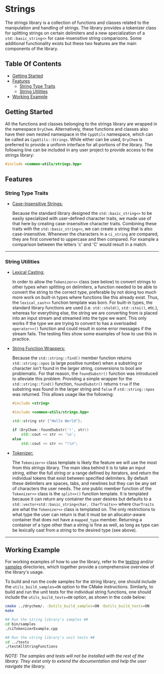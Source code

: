 # Strings

The strings library is a collection of functions and classes related to the manipulation and handling of strings. The library provides a tokenizer class for splitting strings on certain delimiters and a new specialization of a `std::basic_string<>` for case-insensitive string comparisons. Some additional functionality exists but these two features are the main components of the library.

## Table Of Contents

- [Getting Started](#Getting-Started)
- [Features](#Features)
  - [String Type Traits](#String-Type-Traits)
  - [String Utilities](#String-Utilities)
- [Working Example](#Working-Example)

## Getting Started

All the functions and classes belonging to the strings library are wrapped in the namespace `DryChem`. Alternatively, these functions and classes also have their own nested namespace in the `CppUtils` namespace, which can be called as `CppUtils::Strings`. While either can be used, `DryChem` is preferred to provide a uniform interface for all portions of the library. The following line can be included in any user project to provide access to the strings library:

```C++
#include <common-utils/strings.hpp>
```

## Features

### String Type Traits

- [Case-Insensitive Strings:](../../../include/common-utils/strings/traits/ciString.hpp)

  Because the standard library designed the `std::basic_string<>` to be easily specialized with user-defined character traits, we made use of that here by creating case-insensitive character traits. Combining these traits with the `std::basic_string<>`, we can create a string that is also case-insensitive. Whenever the characters in a `ci_string` are compared, they are first converted to uppercase and then compared. For example a comparison between the letters 'c' and 'C' would result in a match.

---

### String Utilities

- [Lexical Casting:](../../../include/common-utils/strings/utils/lexical_cast.hpp)

  In order to allow the `Tokenizer<>` class (see below) to convert strings to other types when splitting on delimiters, a function needed to be able to convert the string to the correct type, preferable by not doing too much more work on built-in types where functions like this already exist. Thus, the `lexical_cast<>` function template was born. For built-in types, the standard library functions are used (i.e. `std::stold()`, `std::stoi()`, etc.), whereas for everything else, the string we are converting from is placed into an input stream and streamed into the type we want. This only works if the type we are trying to convert to has a overloaded `operator>>()` function and could result in some error messages if the stream fails. The testing files show some examples of how to use this in practice.

- [String Function Wrappers:](../../../include/common-utils/strings/utils/stringUtils.hpp)

  Because the `std::string::find()` member function returns `std::string::npos` (a large positive number) when a substring or character isn't found in the larger string, conversions to bool are problematic. For that reason, the `foundSubstr()` function was introduced to alleviate this problem. Providing a simple wrapper for the `std::string::find()` function, `foundSubstr()` returns `true` if the substring was found in the larger string and `false` if `std::string::npos` was returned. This allows usage like the following:

  ```C++
  #include <string>

  #include <common-utils/strings.hpp>

  std::string str {"Hello World"};

  if (DryChem::foundSubstr('!', str))
      std::cout << str << '\n';
  else
      std::cout << str << "!\n";
  ```

- [Tokenizer:](../../../include/common-utils/strings/utils/tokenizer.hpp)

  The `Tokenizer<>` class template is likely the feature we will use the most from this strings library. The main idea behind it is to take an input string, either the full string or a range defined by iterators, and return the individual tokens that exist between specified delimiters. By default these delimiters are spaces, tabs, and newlines but they can be any set of characters the user needs. The one public member function of the `Tokenizer<>` class is the `split<>()` function template. It is templated because it can return any container the user desires but defaults to a `std::vector<std::basic_string<char, CharTraits>>` where `CharTraits` are what the `Tokenizer<>` class is templated on. The only restrictions to what type the user can return is that it must be an allocator-aware container that does not have a `mapped_type` member. Returning a container of a type other than a string is fine as well, as long as type can be lexically cast from a string to the desired type (see above).

---

## Working Example

For working examples of how to use the library, refer to the [testing](../tests) and/or [samples](../samples) directories, which together provide a comprehensive overview of the library's usage.

To build and run the code samples for the string library, one should include the `utils_build_samples=ON` option to the CMake instructions. Similarly, to build and run the unit tests for the individual string functions, one should include the `utils_build_tests=ON` option, as shown in the code below:

```bash
cmake ../drychem/. -Dutils_build_samples=ON -Dutils_build_tests=ON
make

## Run the string library's samples ##
cd bin/samples
./ciTokenizerExample.cpp

## Run the string library's unit tests ##
cd ../tests
./testAllStringFunctions
```

*NOTE: The samples and tests will not be installed with the rest of the library. They exist only to extend the documentation and help the user navigate the library.*
